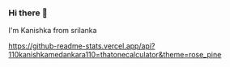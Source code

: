 ### Hi there 👋

I'm Kanishka from srilanka 

https://github-readme-stats.vercel.app/api?110kanishkamedankara110=thatonecalculator&theme=rose_pine
